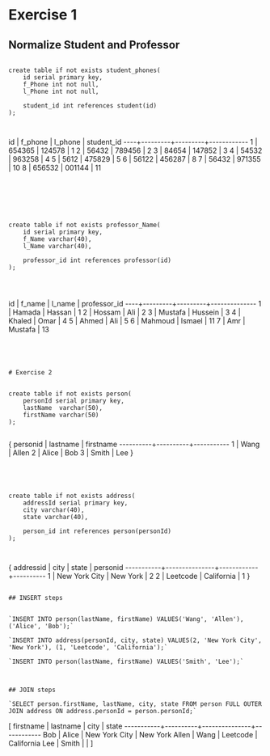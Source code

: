 # Exercise 1

## Normalize Student and Professor

```

create table if not exists student_phones(
	id serial primary key,
	f_Phone int not null,
	l_Phone int not null,
	
	student_id int references student(id)
);



```
 id | f_phone | l_phone | student_id 
----+---------+---------+------------
  1 |  654365 |  124578 |          1
  2 |   56432 |  789456 |          2
  3 |   84654 |  147852 |          3
  4 |   54532 |  963258 |          4
  5 |    5612 |  475829 |          5
  6 |   56122 |  456287 |          8
  7 |   56432 |  971355 |         10
  8 |  656532 |  001144 |         11

```






create table if not exists professor_Name(
	id serial primary key,
	f_Name varchar(40),
	l_Name varchar(40),
	
	professor_id int references professor(id)
);




```
 id | f_name  | l_name  | professor_id 
----+---------+---------+--------------
  1 | Hamada  | Hassan  |            1
  2 | Hossam  | Ali     |            2
  3 | Mustafa | Hussein |            3
  4 | Khaled  | Omar    |            4
  5 | Ahmed   | Ali     |            5
  6 | Mahmoud | Ismael  |           11
  7 | Amr     | Mustafa |           13
```




# Exercise 2


create table if not exists person(
	personId serial primary key,
	lastName  varchar(50),
	firstName varchar(50)
);


```
{
 personid | lastname | firstname 
----------+----------+-----------
        1 | Wang     | Allen
        2 | Alice    | Bob
        3 | Smith    | Lee
}	
```




create table if not exists address(
	addressId serial primary key,
	city varchar(40),
	state varchar(40),
	
	person_id int references person(personId)
);



```
{
 addressid |     city      |   state    | personid 
-----------+---------------+------------+----------
         1 | New York City | New York   |        2
         2 | Leetcode      | California |        1
}

```

## INSERT steps


`INSERT INTO person(lastName, firstName) VALUES('Wang', 'Allen'), ('Alice', 'Bob');`

`INSERT INTO address(personId, city, state) VALUES(2, 'New York City', 'New York'), (1, 'Leetcode', 'California');`

`INSERT INTO person(lastName, firstName) VALUES('Smith', 'Lee');`



## JOIN steps

`SELECT person.firstName, lastName, city, state FROM person FULL OUTER JOIN address ON address.personId = person.personId;`

```
[
 firstname | lastname |     city      |   state
-----------+----------+---------------+------------
 Bob       | Alice    | New York City | New York
 Allen     | Wang     | Leetcode      | California
 Lee       | Smith    |               | 
]
```

